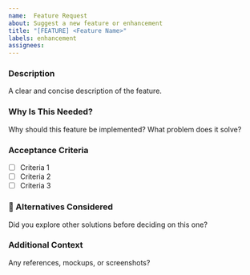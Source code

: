 ```yaml
---
name:  Feature Request
about: Suggest a new feature or enhancement
title: "[FEATURE] <Feature Name>"
labels: enhancement
assignees: 
---
```


###  Description  
A clear and concise description of the feature.

###  Why Is This Needed?  
Why should this feature be implemented? What problem does it solve?

###  Acceptance Criteria  
- [ ] Criteria 1  
- [ ] Criteria 2  
- [ ] Criteria 3  

### 🔄 Alternatives Considered  
Did you explore other solutions before deciding on this one?

###  Additional Context  
Any references, mockups, or screenshots?

